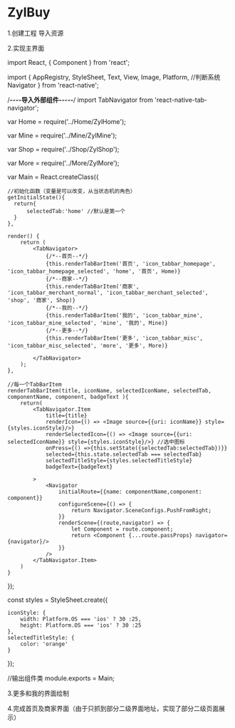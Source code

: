 # ZylBuy
1.创建工程  导入资源


2.实现主界面

import React, { Component } from 'react';


import {
    AppRegistry,
    StyleSheet,
    Text,
    View,
    Image,
    Platform, //判断系统
    Navigator
} from 'react-native';



/**----导入外部组件-----**/
import TabNavigator from 'react-native-tab-navigator';

var Home = require('../Home/ZylHome');

var Mine = require('../Mine/ZylMine');

var Shop = require('../Shop/ZylShop');

var More = require('../More/ZylMore');

var Main = React.createClass({

    //初始化函数（变量是可以改变，从当状态机的角色）
    getInitialState(){
      return{
          selectedTab:'home' //默认是第一个
      }
    },

    render() {
        return (
            <TabNavigator>
                {/*--首页--*/}
                {this.renderTabBarItem('首页', 'icon_tabbar_homepage', 'icon_tabbar_homepage_selected', 'home', '首页', Home)}
                {/*--商家--*/}
                {this.renderTabBarItem('商家', 'icon_tabbar_merchant_normal', 'icon_tabbar_merchant_selected', 'shop', '商家', Shop)}
                {/*--我的--*/}
                {this.renderTabBarItem('我的', 'icon_tabbar_mine', 'icon_tabbar_mine_selected', 'mine', '我的', Mine)}
                {/*--更多--*/}
                {this.renderTabBarItem('更多', 'icon_tabbar_misc', 'icon_tabbar_misc_selected', 'more', '更多', More)}

            </TabNavigator>
        );
    },

    //每一个TabBarItem
    renderTabBarItem(title, iconName, selectedIconName, selectedTab, componentName, component, badgeText ){
        return(
            <TabNavigator.Item
                title={title}
                renderIcon={() => <Image source={{uri: iconName}} style={styles.iconStyle}/>}
                renderSelectedIcon={() => <Image source={{uri: selectedIconName}} style={styles.iconStyle}/>} //选中图标
                onPress={() =>{this.setState({selectedTab:selectedTab})}}
                selected={this.state.selectedTab === selectedTab}
                selectedTitleStyle={styles.selectedTitleStyle}
                badgeText={badgeText}

            >
                <Navigator
                    initialRoute={{name: componentName,component: component}}
                    configureScene={() => {
                        return Navigator.SceneConfigs.PushFromRight;
                    }}
                    renderScene={(route,navigator) => {
                        let Component = route.component;
                        return <Component {...route.passProps} navigator={navigator}/>
                    }}
                />
            </TabNavigator.Item>
        )
    }


});

const styles = StyleSheet.create({

    iconStyle: {
        width: Platform.OS === 'ios' ? 30 :25,
        height: Platform.OS === 'ios' ? 30 :25
    },
    selectedTitleStyle: {
        color: 'orange'
    }
});

//输出组件类
module.exports = Main;


3.更多和我的界面绘制

4.完成首页及商家界面（由于只抓到部分二级界面地址，实现了部分二级页面展示）
